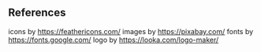 ## References

icons by https://feathericons.com/
images by https://pixabay.com/
fonts by https://fonts.google.com/
logo by https://looka.com/logo-maker/
